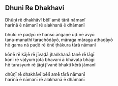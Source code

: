 ## Dhuni Re Dhakhavi

Dhūṇī rē dhakhāvī bēlī amē tārā nāmanī  
harīnā ē nāmanī rē alakhanā ē dhāmanī

bhūlō rē paḍyō rē hansō āṅgaṇē ūḍīnē āvyō  
tana-manathī tarachōḍāyō, māraga māraga athaḍāyō  
hē gama nā paḍē rē ēnē ṭhākura tārā nāmanī

kōnē rē kājē rē jīvaḍā jhaṅkhanā tanē rē lāgī  
kōnī rē vāṭyuṁ jōtā bhavanī ā bhāvaṭa bhāgī  
hē tarasyuṁ rē jāgī jīvanē bhakti kērā jāmanī

dhūṇī rē dhakhāvī bēlī amē tārā nāmanī  
harīnā ē nāmanī rē alakhanā ē dhāmanī

